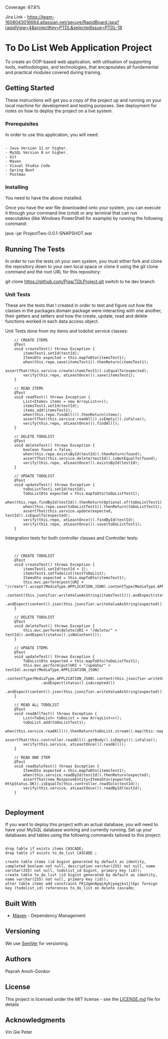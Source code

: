 Coverage: 67.8%

Jira Link - https://team-1608043016664.atlassian.net/secure/RapidBoard.jspa?rapidView=4&projectKey=PTDL&selectedIssue=PTDL-18

# To Do List  Web Application Project

To create an OOP-based web application, with utilisation of supporting tools, methodologies, and technologies, that encapsulates all fundamental and practical modules covered during training.

## Getting Started

These instructions will get you a copy of the project up and running on your local machine for development and testing purposes. See deployment for notes on how to deploy the project on a live system.

### Prerequisites

In order to use this application, you will need:
```

- Java Version 11 or higher.
- MySQL Version 8 or higher.
- Git
- Maven
- Visual Studio Code 
- Spring Boot
- Postman

```


### Installing

You need to have the above installed.

Once you have the *war* file downloaded onto your system, you can execute it through your command line (cmd) or any terminal that can run executables (like Windows PowerShell for example) by running the following command:

java -jar ProjectTwo-0.0.1-SNAPSHOT.war

## Running The Tests

In order to run the tests on your own system, you must either fork and clone the repository down to your own local space or clone it using the git clone command and the root URL for this repository: 

git clone https://github.com/Pjqa/TDLProject.git
switch to he dev branch

### Unit Tests 

These are the tests that I created in order to test and figure out how the classes in the packages.domain package were interacting with one another, their getters and setters and how the create, update, read and delete functions worked in each data access object.

Unit Tests done from my items and todolist service classes:

```
	// CREATE ITEMS
	@Test
	void createTest() throws Exception {
		itemsTest1.setId(testId);
		ItemsDto expected = this.mapToDto(itemsTest1);
		when(this.repo.save(itemsTest1)).thenReturn(itemsTest1);
		assertThat(this.service.create(itemsTest1)).isEqualTo(expected);
		verify(this.repo, atLeastOnce()).save(itemsTest1);
	}

	// READ ITEMS
	@Test
	void readTest() throws Exception {
		List<Items> items = new ArrayList<>();
		itemsTest1.setId(testId);
		items.add(itemsTest1);
		when(this.repo.findAll()).thenReturn(items);
		assertThat(this.service.readAll().isEmpty()).isFalse();
		verify(this.repo, atLeastOnce()).findAll();
	}

	// DELETE TODOLIST
	@Test
	void deleteTest() throws Exception {
		boolean found = false;
		when(this.repo.existsById(testId)).thenReturn(found);
		assertThat(this.service.delete(testId)).isNotEqualTo(found);
		verify(this.repo, atLeastOnce()).existsById(testId);
	}

	// UPDATE TODOLIST
	@Test
	void updateTest() throws Exception {
		toDoListTest1.setId(testId);
		ToDoListDto expected = this.mapToDto(toDoListTest1);
		when(this.repo.findById(testId)).thenReturn(Optional.of(toDoListTest1));
		when(this.repo.save(toDoListTest1)).thenReturn(toDoListTest1);
		assertThat(this.service.update(expected, testId)).isEqualTo(expected);
		verify(this.repo, atLeastOnce()).findById(testId);
		verify(this.repo, atLeastOnce()).save(toDoListTest1);
	}	

```

Intergration tests for both controller classes and Controller tests:

```


	// CREATE TODOLIST
	@Test
	void createTest() throws Exception {
		itemsTest1.setId(testId + 1);
		itemsTest1.setTodolist(testToDoList);  
		ItemsDto expected = this.mapToDto(itemsTest1);
		this.mvc.perform(post(URI + "/create").accept(MediaType.APPLICATION_JSON).contentType(MediaType.APPLICATION_JSON)
				.content(this.jsonifier.writeValueAsString(itemsTest1))).andExpect(status().isCreated())
				.andExpect(content().json(this.jsonifier.writeValueAsString(expected)));
	}

	// DELETE TODOLIST
	@Test
	void deleteTest() throws Exception {
		this.mvc.perform(delete(URI + "/delete/" + testId)).andExpect(status().isNoContent());
	}

	// UPDATE ITEMS
	@Test
	void updateTest() throws Exception {
		ToDoListDto expected = this.mapToDto(toDoListTest1);
		this.mvc.perform(put(URI + "/update/" + testId).accept(MediaType.APPLICATION_JSON)
				.contentType(MediaType.APPLICATION_JSON).content(this.jsonifier.writeValueAsString(toDoListTest1)))
				.andExpect(status().isAccepted())
				.andExpect(content().json(this.jsonifier.writeValueAsString(expected)));
	}

	// READ ALL TODOLIST
	@Test
	void readAllTest() throws Exception {
		List<ToDoList> toDoList = new ArrayList<>();
		toDoList.add(toDoListTest1);
		when(this.service.readAll()).thenReturn(toDoList.stream().map(this::mapToDto).collect(Collectors.toList()));
		assertThat(this.controller.readAll().getBody().isEmpty()).isFalse();
		verify(this.service, atLeastOnce()).readAll();
	}

	// READ ONE ITEM
	@Test
	void readSoloTest() throws Exception {
		ItemsDto expected = this.mapToDto(itemsTest1);
		when(this.service.readById(testId)).thenReturn(expected);
		assertThat(new ResponseEntity<ItemsDto>(expected, HttpStatus.OK)).isEqualTo(this.controller.readSolo(testId));
		verify(this.service, atLeastOnce()).readById(testId);
	}


```
  


## Deployment

If you want to deploy this project with an actual database, you will need to have your MySQL database working and currently running. 
Set up your databases and tables using the following commands tailored to this project:

```

drop table if exists items CASCADE; 
drop table if exists to_do_list CASCADE ;

create table items (id bigint generated by default as identity, completed boolean not null, description varchar(255) not null, name varchar(255) not null, todolist_id bigint, primary key (id));
create table to_do_list (id bigint generated by default as identity, name varchar(255) not null, primary key (id));
alter table items add constraint FK12gmn8pqi4yhjyegjkx1jlkpc foreign key (todolist_id) references to_do_list on delete cascade;

```

## Built With

* [Maven](https://maven.apache.org/) - Dependency Management

## Versioning

We use [SemVer](http://semver.org/) for versioning.

## Authors

Peprah Amoh-Donkor

## License

This project is licensed under the MIT license - see the [LICENSE.md](LICENSE.md) file for details 

## Acknowledgments

Vin
Gie
Peter
